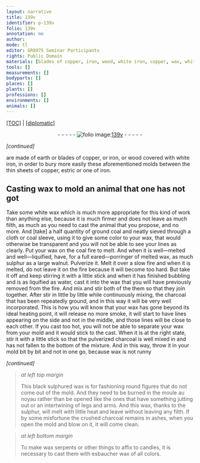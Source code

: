 ```yaml
---
layout: narrative
title: 139v
identifier: p-139v
folio: 139v
annotation: no
author:
mode: tl
editor: GR8975 Seminar Participants
rights: Public Domain
materials: [blades of copper, iron, wood, white iron, copper, wax, white wax, ground coal, sulphur, charcoal, sulphur,]
tools: []
measurements: []
bodyparts: []
places: []
plants: []
professions: []
environments: []
animals: []
---
```


<p><a href="{{ site.baseurl }}/translation/" target="_blank">[TOC]</a> | <a href="{{ site.baseurl }}/texts/p-139v_tc/">[diplomatic]</a></p><div class="folio" align="center">- - - - - <a href="http://gallica.bnf.fr/ark:/12148/btv1b10500001g/f284.image" target="_blank"><img src="https://cu-mkp.github.io/2017-workshop-edition/assets/photo-icon.png" alt="folio image: " style="display:inline-block; margin-bottom:-3px;"/>139v</a> - - - - - </div>  
 
*[continued]*
  
 are made of earth or <span class="m">blades of copper</span>, or <span class="m">iron</span>, or <span class="m">wood</span> covered with <span class="m">white iron</span>, in order to bury more easily these aforementioned molds between the thin sheets of <span class="m">copper</span>, estric or one of <span class="m">iron</span>.
 
 
  

## Casting <span class="m">wax</span> to mold an animal that one has not got

 
Take some <span class="m">white wax</span> which is much more appropriate for this kind of work than anything else, because it is much firmer and does not leave as much filth, as much as you need to cast the animal that you propose, and no more. And [take] a half quantity of <span class="m">ground coal</span> and neatly sieved through a cloth or coal sleeve, using it to give some color to your <span class="m">wax</span>, that would otherwise be transparent and you will not be able to see your lines as clearly. Put your <span class="m">wax</span> on the coal fire to melt. And when it is well—melted and well—liquified, have, for a full eared—porringer of melted wax, as much <span class="m">sulphur</span> as a large walnut. Pulverize it. Melt it over a slow fire and when it is melted, do not leave it on the fire because it will become too hard. But take it off and keep stirring it with a little stick and when it has finished bubbling and is as liquified as water, cast it into the <span class="m">wax</span> that you will have previously removed from the fire. And mix and stir both of the them so that they join together. After stir in little by little while continuously mixing, the <span class="m">charcoal</span> that has been repeatedly ground, and in this way it will be very well incorporated. This is how you will know that your <span class="m">wax</span> has gone beyond its ideal heating point, it will release no more smoke, it will start to have lines appearing on the side and not in the middle, and those lines will be close to each other. If you cast too hot, you will not be able to separate your wax from your mold and it would stick to the cast. When it is at the right state, stir it with a little stick so that the pulverized <span class="m">charcoal</span> is well mixed in and has not fallen to the bottom of the mixture. And in this way, throw it in your mold bit by bit and not in one go, because <span class="m">wax</span> is not runny
 
*[continued]*
 
> *at left top margin*
> 
> 
>   This black sulphured <span class="m">wax</span> is for fashioning round figures that do not come out of the mold. And they need to be burned in the moule au noyau rather than be opened like the ones that have something jutting out or an intertwining of legs and arms. And this <span class="m">wax</span>, thanks to the <span class="m">sulphur,</span> will melt with little heat and leave without leaving any filth. If by some misfortune the crushed <span class="m">charcoal</span> remains in ashes, when you open the mold and blow on it, it will come clean.
 
> *at left bottom margin*
> 
> 
>   To make wax serpents or other things to affix to candles, it is necessary to cast them with esbaucher <span class="m">wax</span> of all colors.
 
